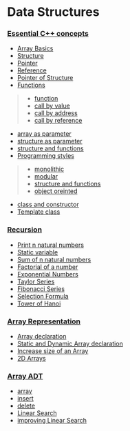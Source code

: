# Data Structures

### [Essential C++ concepts](https://github.com/arpitbaheti2002/Data-Structures-and-Algorithms/blob/main/Data-Structures/cpp-concepts)

+ [Array Basics](https://github.com/arpitbaheti2002/Data-Structures-and-Algorithms/blob/main/Data-Structures/cpp-concepts/1_array-basics.cpp)
+ [Structure](https://github.com/arpitbaheti2002/Data-Structures-and-Algorithms/blob/main/Data-Structures/cpp-concepts/2_structure.cpp)
+ [Pointer](https://github.com/arpitbaheti2002/Data-Structures-and-Algorithms/blob/main/Data-Structures/cpp-concepts/3_pointer.cpp)  
+ [Reference](https://github.com/arpitbaheti2002/Data-Structures-and-Algorithms/blob/main/Data-Structures/cpp-concepts/4_reference.cpp)   
+ [Pointer of Structure](https://github.com/arpitbaheti2002/Data-Structures-and-Algorithms/blob/main/Data-Structures/cpp-concepts/5_pointer_to_structure.cpp)
+ [Functions](https://github.com/arpitbaheti2002/Data-Structures-and-Algorithms/blob/main/Data-Structures/cpp-concepts/6_functions)
>+ [function](https://github.com/arpitbaheti2002/Data-Structures-and-Algorithms/blob/main/Data-Structures/cpp-concepts/6_functions/6_1_function.cpp)
>+ [call by value](https://github.com/arpitbaheti2002/Data-Structures-and-Algorithms/blob/main/Data-Structures/cpp-concepts/6_functions/6_2_call_by_value.cpp)
>+ [call by address](https://github.com/arpitbaheti2002/Data-Structures-and-Algorithms/blob/main/Data-Structures/cpp-concepts/6_functions/6_3_call_by_address.cpp)
>+ [call by reference](https://github.com/arpitbaheti2002/Data-Structures-and-Algorithms/blob/main/Data-Structures/cpp-concepts/6_functions/6_4_call_by_reference.cpp)
+ [array as parameter](https://github.com/arpitbaheti2002/Data-Structures-and-Algorithms/blob/main/Data-Structures/cpp-concepts/7_array_as_parameter.cpp)
+ [structure as parameter](https://github.com/arpitbaheti2002/Data-Structures-and-Algorithms/blob/main/Data-Structures/cpp-concepts/8_structure_as_parameter.cpp)
+ [structure and functions](https://github.com/arpitbaheti2002/Data-Structures-and-Algorithms/blob/main/Data-Structures/cpp-concepts/9_structure_and_functions.cpp)
+ [Programming styles](https://github.com/arpitbaheti2002/Data-Structures-and-Algorithms/blob/main/Data-Structures/cpp-concepts/10_Programming-styles)
>+ [monolithic](https://github.com/arpitbaheti2002/Data-Structures-and-Algorithms/blob/main/Data-Structures/cpp-concepts/10_Programming-styles/10_1_monolithic.cpp)
>+ [modular](https://github.com/arpitbaheti2002/Data-Structures-and-Algorithms/blob/main/Data-Structures/cpp-concepts/10_Programming-styles/10_2_modular.cpp)
>+ [structure and functions](https://github.com/arpitbaheti2002/Data-Structures-and-Algorithms/blob/main/Data-Structures/cpp-concepts/10_Programming-styles/10_3_structure-and-functions.cpp)
>+ [object oreinted](https://github.com/arpitbaheti2002/Data-Structures-and-Algorithms/blob/main/Data-Structures/cpp-concepts/10_Programming-styles/10_4_object-oriented.cpp)
+ [class and constructor](https://github.com/arpitbaheti2002/Data-Structures-and-Algorithms/blob/main/Data-Structures/cpp-concepts/11_class_and_constructor.cpp)
+ [Template class](https://github.com/arpitbaheti2002/Data-Structures-and-Algorithms/blob/main/Data-Structures/cpp-concepts/12_template_class.cpp) 

### [Recursion](https://github.com/arpitbaheti2002/Data-Structures-and-Algorithms/blob/main/Data-Structures/recursion)

+ [Print n natural numbers](https://github.com/arpitbaheti2002/Data-Structures-and-Algorithms/blob/main/Data-Structures/recursion/1_print-n-natural-numbers.cpp)
+ [Static variable](https://github.com/arpitbaheti2002/Data-Structures-and-Algorithms/blob/main/Data-Structures/recursion/2_static-variable.cpp)
+ [Sum of n natural numbers](https://github.com/arpitbaheti2002/Data-Structures-and-Algorithms/blob/main/Data-Structures/recursion/3_sum-n-natural-numbers.cpp)
+ [Factorial of a number](https://github.com/arpitbaheti2002/Data-Structures-and-Algorithms/blob/main/Data-Structures/recursion/4_factorial.cpp)
+ [Exponential Numbers](https://github.com/arpitbaheti2002/Data-Structures-and-Algorithms/blob/main/Data-Structures/recursion/5_exponent.cpp)
+ [Taylor Series](https://github.com/arpitbaheti2002/Data-Structures-and-Algorithms/blob/main/Data-Structures/recursion/6_taylor-series.cpp)
+ [Fibonacci Series](https://github.com/arpitbaheti2002/Data-Structures-and-Algorithms/blob/main/Data-Structures/recursion/7_fibonacci-series.cpp)
+ [Selection Formula](https://github.com/arpitbaheti2002/Data-Structures-and-Algorithms/blob/main/Data-Structures/recursion/8_selection-formula.cpp)
+ [Tower of Hanoi](https://github.com/arpitbaheti2002/Data-Structures-and-Algorithms/blob/main/Data-Structures/recursion/9_Tower-of-Hanoi.cpp)

### [Array Representation](https://github.com/arpitbaheti2002/Data-Structures-and-Algorithms/blob/main/Data-Structures/array)

+ [Array declaration](https://github.com/arpitbaheti2002/Data-Structures-and-Algorithms/blob/main/Data-Structures/array/1_array-declaration.cpp)
+ [Static and Dynamic Array declaration](https://github.com/arpitbaheti2002/Data-Structures-and-Algorithms/blob/main/Data-Structures/array/2_static-and-dynamic-arrays.cpp)
+ [Increase size of an Array](https://github.com/arpitbaheti2002/Data-Structures-and-Algorithms/blob/main/Data-Structures/array/3_increase-size-array.cpp)
+ [2D Arrays](https://github.com/arpitbaheti2002/Data-Structures-and-Algorithms/blob/main/Data-Structures/array/4_2D-arrays.cpp)

### [Array ADT](https://github.com/arpitbaheti2002/Data-Structures-and-Algorithms/blob/main/Data-Structures/array-ADT)
+ [array](https://github.com/arpitbaheti2002/Data-Structures-and-Algorithms/blob/main/Data-Structures/array-ADT/1_array.cpp)
+ [insert](https://github.com/arpitbaheti2002/Data-Structures-and-Algorithms/blob/main/Data-Structures/array-ADT/2_insert.cpp)
+ [delete](https://github.com/arpitbaheti2002/Data-Structures-and-Algorithms/blob/main/Data-Structures/array-ADT/3_delete.cpp)
+ [Linear Search](https://github.com/arpitbaheti2002/Data-Structures-and-Algorithms/blob/main/Data-Structures/array-ADT/4_linear-search.cpp)
+ [improving Linear Search](https://github.com/arpitbaheti2002/Data-Structures-and-Algorithms/blob/main/Data-Structures/array-ADT/5_improving-linear-search.cpp)